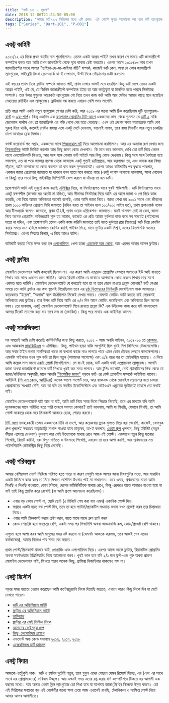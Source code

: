 ```yaml
---
title: "ডার্ট ১০১ - সূচনা"
date: 2018-12-06T21:24:50-05:00
description: "আমার ডার্ট-১০১ সিরিজের মধ্যে এটি প্রথম। এই পোস্টে মূলত আলোচনা করা হবে ডার্ট ল্যাংগুয়েজ নিয়ে আমার প্রাথমিক অভিজ্ঞতা এবং এই ধারার পরবর্তি পদক্ষেপ/পোস্ট নিয়ে।"
tags: ["Series", "Dart-101", "P-001"]
---
```


## একটু কাহিনী

২০১১/১২ এর দিকে প্রথম ডার্টের নাম শুনেছিলাম। তেমন একটা আগ্রহ পাইনি তখন কারণ সে সময়ে এটি জাভাস্ক্রীপ্টে কম্পাইল করত আর আমি তখন জাভাস্ক্রিপ্ট থেকে দূরে থাকার চেষ্টা করতাম। এরপর আসে ২০১৫/১৬ আর তখন জাভাস্ক্রিপ্টের সাথে আমার "ছাইড়া-দে-মা-কাইন্দা বাঁচি" সম্পর্ক, কাজেই ডার্ট কেন, অন্য যে কোন জাভাস্ক্রিপ্ট ল্যাংগুয়েজ, লাইব্রেরী কিংবা ফ্রেমওয়ার্ক যা-ই দেখতাম, উল্টা দিকে দৌড়ানোর চেষ্টা করতাম।

এই বছরের প্রথম দিকে ফ্লাটার সম্পর্কে জানতে পাই, প্রথম দেখায় ভালই মনে হয়েছিল কিন্তু ডার্ট দেখে তেমন একটা আগ্রহ পাইনি, ওই যে, যে জিনিস জাভাস্ক্রীপ্টে কম্পাইল্ড হইত তা আর কতটুকুই বা মানবিক হতে পারবে সিনট্যাক্স সম্পর্কে। তার উপর গুগুলের আরেকটা ল্যাংগুয়েজ গো নিয়ে তখন কাজ করি আমি আর সেটাও আমার কাছে মনে হয়েছিল নেহায়েত রুচিহীন এক ল্যাঙ্গুয়েজ। ব্রাউজার বন্ধ করতে এবারও বেশি সময় লাগেনি।

প্রতি বছর আমি একটা নতুন ল্যাঙ্গুয়েজ শেখার চেষ্টা করি, আর ২০১৯ এর জন্যে আমি ঠিক করেছিলাম দুটি ল্যাংগুয়েজ- [রাস্ট](https://www.rust-lang.org) ও [এফ-শার্প](https://fsharp.org)।  কিন্তু একদিন এক [ফাংশনাল প্রোগ্রামিং মিট-আপে](https://www.meetup.com/FunctionalTO-meetup/) একজনের কাছ থেকে শুনলাম যে [ডার্ট ২](https://medium.com/dartlang/announcing-dart-2-1-improved-performance-usability-9f55fca6f31a) নাকি জেনেরাল পার্পাস এবং তা জাভাস্ক্রিপ্ট এর গন্ডি থেকে বের হতে পেরেছে। এখন ওই গ্রুপের সবার মতামতকে আমি বেশ গুরুত্ব দিয়ে থাকি, কাজেই সেদিন বাসায় এসে একটু ঘেটে দেখলাম, ভালোই লাগল, তবে বাসা শিফটিং আর নতুন চাকরির চাপে আবারও ব্রেক নিলাম।

ফাস্ট ফরোয়ার্ড গত সপ্তাহ, একজনের সাথে [পিজনহোল সর্ট](https://en.wikipedia.org/wiki/Pigeonhole_sort) নিয়ে আলোচনা করছিলাম। আর এর অন্যান্য রূপ দেখার জন্য [গিকফরগিক](https://www.geeksforgeeks.org/) সাইট ভিজিট করলাম আর কিছু জাভা কোড দেখলাম। কি মনে করে ভাবলাম, দেখি তো ডার্ট দিয়ে কেমন লাগে এলগোরিদমটি লিখতে, আর সঙ্গে সঙ্গে গেলাম ডার্ট সাইটে আর কিছু কোড দেখলাম। কিন্তু সঙ্গে সঙ্গে ধৈর্যহারা হয়ে ভাবলাম, এত না পড়ে জাভার নলেজ থেকে আন্দাজে একটু গুতাই [ডার্টপ্যাডে](https://dartpad.dartlang.org), আর করলামও তা, এবং অবাক করা বিষয় দাঁড়াল, আমি আন্দাজে যা কোড করলাম তা রান করল সুন্দরভাবেই। এরপর আরও ঘাটাঘাটির পর বুঝতে পারলাম, একজন জাভা প্রোগ্রামার জাভাতে যা থাকলে ভাল হতো মনে করতে পারে (একটু লাগাম লাগানো ভালবাসা, স্কালা লেভেল না কিন্তু) তার সাথে কিছু পাইথনীয় সিম্প্লিসিটি যোগ করলে যা দাঁড়ায় তা হল ডার্ট।

প্রফেশনালি আমি এই মুহূর্তে কাজ করছি [এলিক্সির](http://elixir-lang.org) নিয়ে, যা সিনট্যাক্সগত ভাবে খুবই শক্তিশালী। ডার্ট সিন্ট্যাক্সগত ভাবে একটু রক্ষণশীল (জাভার মত অতটা না যদিও), আর সীমাবদ্ধ সিনট্যাক্স নিয়ে আমি এর আগে জাভা ও গো নিয়ে কাজ করেছি, গো নিয়ে আমার অভিজ্ঞতা আগেই বলেছি, এবার আসি জাভা নিয়ে। জাভা শেখা হয় ২০০১ সালে এবং জীবনের প্রথম ১০০০ লাইনের প্রোগ্রাম লিখি জাভাতে (যদিও হয়ত তা পাইথন হলে ১০০/২০০ লাইন হত), প্রথম গ্রুপওয়ার্ক বলেন আর টীমওয়ার্ক বলেন- জাভাতে, প্রথম GUI, প্রথম ওয়েব এপ্লিকেশন- জাভাতে। যতই গালমন্দ দেই না কেন, জাভা দিয়ে অনেক প্রোগ্রামিং অভিজ্ঞতাই শুরু হয় আমার, কাজেই এর প্রতি আমার দুর্বলতা কাজ করে সব সময়েই (পাইথনের মতো না যদিও, এবং প্রফেশনালি তেমন একটা কাজ করিনি জাভাতে তাই হয়ত দুর্বলতা রয়ে গিয়েছে) ডার্ট দিয়ে কোডিং করার সময়ে মনে হচ্ছিল জাভাতে কোডিং করছি পাইথন দিয়ে, মানে দুটোর একটা মিশ্রণ, একের ফিলোসফি অন্যের সিনট্যাক্স। এরপর সিদ্ধান্ত নিলাম, এ নিয়ে আরও ঘাটৰ।

ঘাটাঘাটি করতে গিয়ে সল্ভ করা হল [এলগোরিদম](https://github.com/code-shoily/algorithms-in-dart), খেলা হচ্ছে [এডভেন্ট অফ কোড](https://github.com/code-shoily/advent-of-dart), আর এরপর আবার আসল ফ্লাটার।

## একটু ফ্লাটার

মোবাইল ডেভেলপার আমি কখনোই ছিলাম না। এর কারণ আমি এন্ড্রয়েড প্রোগ্রামিং যেভাবে আমাদের ইউ আই বানাতে শিখায় তার সাথে একমত হতে পারিনি। আবার রিয়াক্ট নেটিভ যে ভাষাতে আপনাকে কোড করতে শিখায় তার সাথে একমত হতে পারিনি। মোবাইল ডেভেলপমেন্ট যে করতেই হবে তা না তবে জেনে রাখতে প্রব্লেম কোথায়? ডার্ট শেখার সময়ে তো আমি ফ্লাটার এর কথা ভুলেই গিয়েছিলাম তবে এর [৪ঠা ডিসেম্বরের ভিডিওটি](https://www.youtube.com/watch?v=NQ5HVyqg1Qc) দেখেছিলাম লাঞ্চ আওয়ারে। কয়েকবার "ইয়েস", "অসাম" বলে উঠেছিলাম নিজেই দেখার সময়ে। যেমনটা কোডিং আমি করতে চাই সেরকমই অভিজ্ঞতা দেয় ফ্লাটার। তার উপর ডার্ট নিয়ে আমি এর ৬/৭ দিন আগে কোডিং করেছিলাম এবং অভিজ্ঞতা ছিল অনেক ভাল। তো ভাবলাম, একটু মোবাইল ডেভেলপমেন্ট শিখে রাখতে প্রব্লেম কি? এক উইকেন্ড কাজ করে যদি বাংলাদেশে আসার টিকেট ম্যানেজ করা যায় তবে মন্দ না (জোকিং)। কিন্তু পরে মাথায় এক আইডিয়া আসল।

## একটু সামাজিকতা

সব সময়েই আমি চেষ্টা করেছি কমিউনিটির জন্য কিছু করতে, ২০১২ - আজ অবধি পাইথন, ২০১৪-১৬ তে [ক্লোজার](http://clojure.org), এবং আজকাল [গ্রাফকিউএল](https://graphql.org) ও এলিক্সির। কিন্তু, পাইথন ছাড়া বাকি সবগুলিই ছিল খুবই নিশ কিসিমের টেকনোলোজি। আর সবার টাইম অথবা মানসিকতা থাকে না কখনো কাজে নাও লাগতে পারে এমন কোন টেকের পেছনে কালক্ষেপনের। এমনকি পাইথনও যখন শুরু করি তা ছিল নতুন (আমাদের সাপেক্ষে) এবং ৩/৪ বছর পর তা মেইনস্ট্রিম হয়েছে। এ নিয়ে আমি কয়েক মাস আগে [একটা পোস্ট](http://mafinar.ca/bn/posts/python-bd/) লিখেছিলাম। সে যা-ই হোক, ডার্ট একটা খবই এপ্রোচেবল ল্যাঙ্গুয়েজ। আপনি জাভা অথবা জাভাস্ক্রিপ্ট জানলে ডার্ট শিখতে খুবই কম সময় লাগবে। আর টুলিং ভালোই, বেস্ট প্র্যাকটিসের দিক থেকে তা জাভা/কটলিনের অনুসারী, মানে আপনি ["ইফেক্টিভ জাভা"](https://www.amazon.com/Effective-Java-3rd-Joshua-Bloch/dp/0134685997) পড়লে ডার্ট এর বেস্ট প্র্যাকটিস সম্পর্কে আইডিয়া পাবেন। আইডিই ([ভি এস কোড](https://code.visualstudio.com/), [আইডিয়া](https://www.jetbrains.com/idea/)) অনেক ভালো সাপোর্ট দেয়, আর ব্যাকএন্ড থেকে মোবাইল প্রোগ্রামার হতে চাওয়া প্রোগ্রামারের সংখ্যাই বেশি, আর তা যদি হয় সহনীয় ইকোসিস্টেমে এবং আইওএস এন্ড্রয়েড দুটোতেই তাহলে তো কথাই নাই।

মোবাইল ডেভেলপমেন্টে যাই আর না যাই, আমি ডার্ট নিয়ে সময় দিবো সিদ্ধান্ত নিয়েছি, তবে এর মাধ্যমে যদি আমি দুযেকজনের সাথে পরিচিত হতে পারি তাহলে সমস্যা কোথায়? তাই ভাবলাম, আমি যা শিখছি, যেভাবে শিখছি, তা আমি পোস্ট আকারে হোক আর স্ক্রিনকাস্ট আকারে হোক, শেয়ার করবো।

[মিট-আপ](https://meetup.com) ব্যবহারকারী তেমন একজনকে চিনি না দেশে, আর কয়েকবার স্ল্যাক খুলতে গিয়ে ধরা খেয়েছি, কাজেই, ফেসবুক গ্রুপ খুললেই সবচেয়ে তাড়াতাড়ি নাগাল পাওয়া যাবে মানুষের, তা-ই করলাম, [একটা গ্রুপ](https://www.facebook.com/groups/804731159871538/) খুললাম, কিছু ইউনিট  (নতুন ফীচার এসেছে দেখলাম)  খুললাম আর সেই উদ্যোগকে মাথায় রেখে আজ এই পোস্ট। একসাথে নতুন কিছু যতবার শিখেছি, রিগ্রেট করিনি, বরং দ্বিগুন গতিতে ও উৎসাহে শিখেছি, এবারও তা হবে আশা করছি, আর প্রথমবারের মত পটেনশিয়ালি মেইনস্ট্রিম কিছু নিয়ে নেমেছি।

## একটু পরিকল্পনা

আমার বেশিরভাগ পোস্ট সিরিজে পরিণত হতে পারে না কারণ সেগুলি থাকে আমার জানা বিষয়গুলির মধ্যে, আর সারাদিন একটা জিনিসে কাজ করে তা নিয়ে লিখতে বেশিদিন উৎসাহ পাই না সাধারণত। তবে এবার, প্রথমবারের মতো আমি শিখছি ও লিখছি বাংলাতে, কোন টপিকে, দেশের কমিউনিটিকে মাথায় রেখে, কিন্তু এরপরও যাতে আবারও হাওয়া হয়ে না যাই তাই কিছু প্ল্যানিং করে রেখেছি (যা আমি গ্রুপে আলোচনা করেছিলাম)।

* এবার বড় কোন পোস্ট না, ছোট ছোট (৫ মিনিটে শেষ করা যায় এমন) একাধিক পোস্ট দিব।
* সপ্তাহে একটা হয়ত বড় পোস্ট দিব, তবে তা হবে প্যাটার্ন/প্র্যাকটিস সংক্রান্ত অথবা যখন প্রজেক্ট করব তার চিন্তাধারা নিয়ে।
* এবার আমি স্ক্রিনকাস্ট করার চেষ্টা করব, হয়ত মাঝে মাঝে গ্রুপ চ্যাট করব
* কোড শেয়ারিং হবে সবচেয়ে বেশি, একটা সময় পর লিখালিখি অথবা আড্ডাবাজি কম, কোড/প্রজেক্ট বেশি থাকবে।

এগুলো হলে আশা করব আমি মানুষের সময় নষ্ট করবো না (যেমনটা আজকে করলাম, তবে আজই শেষ এহেন কর্মকান্ডের), আবার নিজেও পাব সময় বের করতে।

প্রথম পোস্ট/স্ক্রিনকাস্ট থাকবে ডার্ট, প্রোগ্রামিং এবং এলগোরিদম নিয়ে। এরপর আস্তে আস্তে ফ্লাটার, রিয়াকটিভ প্রোগ্রামিং অথবা সফটওয়্যার ইঞ্জিনিয়ারিং নিয়ে আলোচনা করব।  খুবই ভাল হবে যদি ২/১ জন ফ্রন্ট-এন্ড গুরু অথবা প্রাক্তন মোবাইল ডেভেলপার পাই, শিখতে পারব অনেক কিছু, গ্রাফিক্স ডিজাইনার থাকলেও মন্দ না।

## একটু রিসৌর্স

পড়ার সময় হয়তো খেয়াল করেছেন আমি কন্টেক্সচুয়ালি লিংক দিয়েছি যত্রতত্র, এখানে আরও কিছু লিংক দিব যা ঘেটে দেখতে পারেন-

* [ডার্ট এর অফিসিয়াল সাইট](https://www.dartlang.org)
* [ফ্লাটার এর অফিসিয়াল সাইট](http://flutter.io)
* [ডার্টপ্যাড](https://dartpad.dartlang.org)
* [ফ্লাটার এর সেই ভিডিও লিংক](https://www.youtube.com/watch?v=NQ5HVyqg1Qc)
* [আমাদের ফেইসবুক গ্রুপ](https://www.facebook.com/groups/804731159871538/)
* [কিছু এলগোরিদম প্রয়োগ](https://github.com/code-shoily/algorithms-in-dart)
* এডভেন্ট অফ কোড সমাধান [২০১৬](https://github.com/julemand101/AdventOfCode2016), [২০১৭](https://github.com/julemand101/AdventOfCode2017), [২০১৮](https://github.com/julemand101/AdventOfCode2018)
* [এক্সেরসিজম ডার্ট চ্যানেল](https://exercism.io/tracks/dart)

## একটু বিদায়

আজকে এতটুকুই থাক। ডার্ট ও ফ্লাটার দুটোই নতুন, তবে গুগুল এদের পেছনে যেমন রিসোর্স দিচ্ছে, এর (এবং এর সাথে সাথে এর প্রোগ্রামারদের) ভবিষ্যৎ উজ্জ্বল। আর এখনই সময় এদের রপ্ত  করার যদি কম্পেটিশনে টিকতে হয় আগামী এক বছরের মধ্যে। আর অন্তত একটা ক্লিন ল্যাংগুয়েজ তো শিখা  হবে যা আপনার জাভা(স্ক্রিপ্ট) স্কিলকে  উন্নত করবে। তো এই সিরিজের সবচেয়ে বড় এই পোস্টটির জন্যে ক্ষমা চেয়ে আজ এখানেই রাখছি, টেকনিকাল ও সংক্ষিপ্ত পোস্ট নিয়ে আবার আসব আগামীতে।
